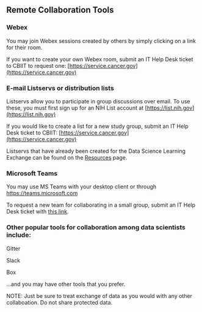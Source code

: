 ## Remote Collaboration Tools

### Webex

You may join Webex sessions created by others by simply clicking on a link for their room.

If you want to create your own Webex room, submit an IT Help Desk ticket to CBIIT to request one: [https://service.cancer.gov](https://service.cancer.gov)

### E-mail Listservs or distribution lists

Listservs allow you to participate in group discussions over email.  To use these, you must first sign up for an NIH List account at [https://list.nih.gov](https://list.nih.gov)

If you would like to create a list for a new study group, submit an IT Help Desk ticket to CBIIT: [https://service.cancer.gov](https://service.cancer.gov)

Listservs that have already been created for the Data Science Learning Exchange can be found on the [Resources](resources) page.  

### Microsoft Teams

You may use MS Teams with your desktop client or through https://teams.microsoft.com

To request a new team for collaborating in a small group, submit an IT Help Desk ticket with [this link](https://service.cancer.gov/ncisp?id=nci_sc_cat_item&sys_id=47ef0fa5dbfa330029117d321f9619b5).

### Other popular tools for collaboration among data scientists include:

Gitter

Slack

Box

...and you may have other tools that you prefer.

NOTE: Just be sure to treat exchange of data as you would with any other collaboation. Do not share protected data.
